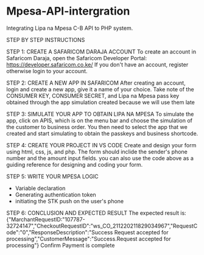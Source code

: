 # Mpesa-API-intergration
Integrating Lipa na Mpesa C-B API to PHP system.




STEP BY STEP INSTRUCTIONS

STEP 1: CREATE A SAFARICOM DARAJA ACCOUNT
To create an account in Safaricom Daraja, open the Safaricom Developer Portal: 
https://developer.safaricom.co.ke/
If you don't have an account, register otherwise login to your account.



STEP 2: CREATE A NEW APP IN SAFARICOM
After creating an account, login and create a new app, give it a name of your choice.
Take note of the CONSUMER KEY, CONSUMER SECRET, and Lipa na Mpesa pass key obtained through the app simulation created because we will use them late



STEP 3: SIMULATE YOUR APP TO OBTAIN LIPA NA MPESA
To simulate the app, click on APIS, which is on the menu bar and choose the simulation of the customer to business order.
You then need to select the app that we created and start simulating to obtain the passkeys and business shortcode.



STEP 4: CREATE YOUR PROJECT IN VS CODE
Create and design your form using html, css, js, and php. The form should inclide the sender's phone number and the amount input fields.
you can also use the code above as a guiding reference for designing and coding your form.



STEP 5: WRITE YOUR MPESA LOGIC
- Variable declaration
- Generating authentication token
- initiating the STK push on the user's phone



STEP 6: CONCLUSION AND EXPECTED RESULT
The expected result is:
        {"MarchantRequestID:"107787-32724147","CheckoutRequestID":"ws_CO_211220211829034967","RequestCode":"0","ResponseDescription":"Success Request accepted for processing","CustomerMessage":"Success.Request accepted for processing"}
                                Confirm Payment is complete